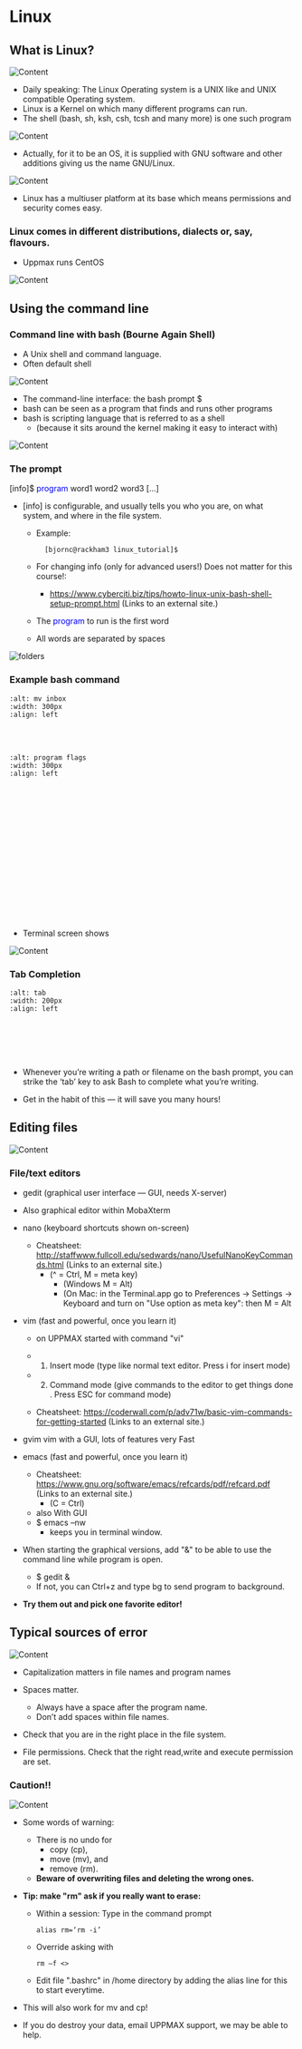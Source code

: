 # Linux
## What is Linux?

![Content](./img/pingvin.png)

- Daily speaking: The Linux Operating system is a UNIX like and UNIX compatible Operating system.
- Linux is a Kernel on which many different programs can run.
- The shell (bash, sh, ksh, csh, tcsh and many more) is one such program
    
![Content](./img/images.jfif)

 

- Actually, for it to be an OS, it is supplied with GNU software and other additions giving us the name GNU/Linux.

 

![Content](./img/gnu.png)

 

- Linux has a multiuser platform at its base which means permissions and security comes easy.

 
### Linux comes in different distributions, dialects or, say, flavours.
- Uppmax runs CentOS

 

![Content](./img/flavours.png)


 
## Using the command line

### Command line with bash (Bourne Again Shell)
- A Unix shell and command language.
- Often default shell

![Content](./img/shell.jpg)

- The command-line interface: the bash prompt $
- bash can be seen as a program that finds and runs other programs
- bash is scripting language that is referred to as a shell
  - (because it sits around the kernel making it easy to interact with)

 ![Content](./img/unix_architecture.jpg)

 
### The prompt

[info]$ <span style="color:blue">program</span> word1 word2 word3 […]

- [info] is configurable, and usually tells you who you are, on what system, and where in the file system.
  
  - Example: 

    ```bash=
      [bjornc@rackham3 linux_tutorial]$
    ```

  - For changing info (only for advanced users!)  Does not matter for this course!:
    - https://www.cyberciti.biz/tips/howto-linux-unix-bash-shell-setup-prompt.html (Links to an external site.)
  - The <span style="color:blue">program</span> to run is the first word
  - All words are separated by spaces

![folders](./img/folders.png)
 
### Example bash command

<section>
    
```{image} ./img/mv_inbox.png
:alt: mv inbox
:width: 300px
:align: left
``` 

<br/><br/>

```{image} ./img/program_flags.png
:alt: program flags
:width: 300px
:align: left
```
    
<br/><br/><br/><br/><br/><br/><br/><br/><br/><br/><br/><br/><br/><br/>
   

</section>

 

- Terminal screen shows
    
</p>

![Content](./img/screen.png)               

 
### Tab Completion
<section>

```{image} ./img/tab.png
:alt: tab
:width: 200px
:align: left
```

<br/><br/><br/><br/>
</section>

- Whenever you’re writing a path or filename on the bash prompt, you can strike the ‘tab’ key to
ask Bash to complete what you’re writing.

- Get in the habit of this — it will save you many hours!

 
## Editing files

![Content](./img/edit.png)

### File/text editors

- gedit (graphical user interface — GUI, needs X-server)

- Also graphical editor within MobaXterm

- nano (keyboard shortcuts shown on-screen)
  - Cheatsheet: http://staffwww.fullcoll.edu/sedwards/nano/UsefulNanoKeyCommands.html (Links to an external site.)
    - (^ = Ctrl, M = meta key)
       - (Windows M = Alt)
       - (On Mac: in the Terminal.app go to Preferences -> Settings -> Keyboard and turn on "Use option as meta key": then M = Alt

- vim (fast and powerful, once you learn it)
  - on UPPMAX started with command "vi"

  - 1. Insert mode (type like normal text editor. Press i for insert mode)

  - 2. Command mode (give commands to the editor to get things done . Press ESC for command mode)
  - Cheatsheet: https://coderwall.com/p/adv71w/basic-vim-commands-for-getting-started (Links to an external site.)
 
- gvim vim with a GUI, lots of features very Fast

- emacs (fast and powerful, once you learn it)
  - Cheatsheet: https://www.gnu.org/software/emacs/refcards/pdf/refcard.pdf (Links to an external site.)
    - (C = Ctrl)
   - also With GUI
   - $ emacs –nw
     - keeps you in terminal window.

- When starting the graphical versions, add "&" to be able to use the command line while program is open.
  - $ gedit &
  - If not, you can Ctrl+z and type bg to send program to background.

- **Try them out and pick one favorite editor!**


## Typical sources of error

![Content](./img/cross.png)

- Capitalization matters in file names and program names

- Spaces matter.
  - Always have a space after the program name.
  - Don’t add spaces within file names.
- Check that you are in the right place in the file system.
- File permissions. Check that the right read,write and execute permission are set.

 
### Caution!!

![Content](./img/caution.png)

- Some words of warning:
  - There is no undo for
    - copy (cp),
    - move (mv), and
    - remove (rm).
  - **Beware of overwriting files and deleting the wrong ones.**

 

- **Tip: make "rm" ask if you really want to erase:**
  - Within a session: Type in the command prompt

        alias rm=‘rm -i’

  - Override asking with 

        rm –f <>

  - Edit file ".bashrc" in /home directory by adding the alias line for this to start everytime.
- This will also work for mv and cp!

 

- If you do destroy your data, email UPPMAX support, we may be able to help.

